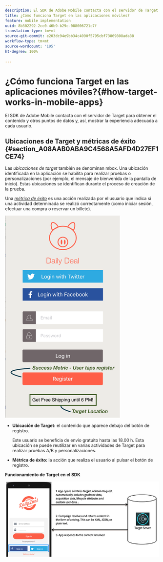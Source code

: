 ```yaml
---
description: El SDK de Adobe Mobile contacta con el servidor de Target para obtener el contenido y otros puntos de datos y, así, mostrar la experiencia adecuada a cada usuario.
title: ¿Cómo funciona Target en las aplicaciones móviles?
feature: mobile implementation
uuid: 8b302292-2cc0-46b9-b29c-088006721c7f
translation-type: tm+mt
source-git-commit: e203dc94e9bb34c4090f5795cbf73869808ada88
workflow-type: tm+mt
source-wordcount: '195'
ht-degree: 100%

---
```



# ¿Cómo funciona Target en las aplicaciones móviles?{#how-target-works-in-mobile-apps}

El SDK de Adobe Mobile contacta con el servidor de Target para obtener el contenido y otros puntos de datos y, así, mostrar la experiencia adecuada a cada usuario.

## Ubicaciones de Target y métricas de éxito   {#section_A08AAB0ABA9C4568A5AFD4D27EF1CE74}

Las *ubicaciones de target* también se denominan mbox. Una ubicación identificada en la aplicación se habilita para realizar pruebas o personalizaciones (por ejemplo, el mensaje de bienvenida de la pantalla de inicio). Estas ubicaciones se identifican durante el proceso de creación de la prueba.

Una *[métrica de éxito](../c-activities/r-success-metrics/success-metrics.md#reference_D011575C85DA48E989A244593D9B9924)* es una acción realizada por el usuario que indica si una actividad determinada se realizó correctamente (como iniciar sesión, efectuar una compra o reservar un billete).

![](assets/mobile-target-location.png)

* **Ubicación de Target:** el contenido que aparece debajo del botón de registro.

   Este usuario se beneficia de envío gratuito hasta las 18.00 h. Esta ubicación se puede reutilizar en varias actividades de Target para realizar pruebas A/B y personalizaciones.

* **Métrica de éxito:** la acción que realiza el usuario al pulsar el botón de registro.

**Funcionamiento de Target en el SDK**

![](assets/how-target-mobile-works.png)

